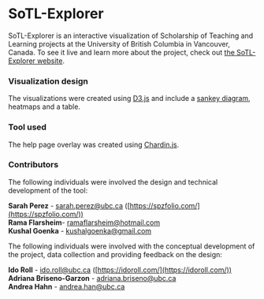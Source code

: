 # SoTL-Explorer
SoTL-Explorer is an interactive visualization of Scholarship of Teaching and Learning projects at the University of British Columbia in Vancouver, Canada. To see it live and learn more about the project, check out [the SoTL-Explorer website](http://sotl-explorer.sites.olt.ubc.ca/ "the SoTL-Explorer website").

### Visualization design
The visualizations were created using [D3.js](https://d3js.org/) and include a [sankey diagram](https://bost.ocks.org/mike/sankey/), heatmaps and a table.

### Tool used
The help page overlay was created using [Chardin.js](https://github.com/heelhook/chardin.js/tree/master).

### Contributors
The following individuals were involved the design and technical development of the tool:

   **Sarah Perez** - sarah.perez@ubc.ca ([https://spzfolio.com/](https://spzfolio.com/))  
   **Rama Flarsheim**- ramaflarsheim@hotmail.com  
   **Kushal Goenka** - kushalgoenka@gmail.com  

The following individuals were involved with the conceptual development of the project, data collection and providing feedback on the design:

   **Ido Roll** - ido.roll@ubc.ca ([https://idoroll.com/](https://idoroll.com/))  
   **Adriana Briseno-Garzon** - adriana.briseno@ubc.ca  
   **Andrea Hahn** - andrea.han@ubc.ca  
